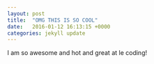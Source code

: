 ```yaml
---
layout: post
title:  "OMG THIS IS SO COOL"
date:   2016-01-12 16:13:15 +0000
categories: jekyll update
---
```

I am so awesome and hot and great at le coding!
